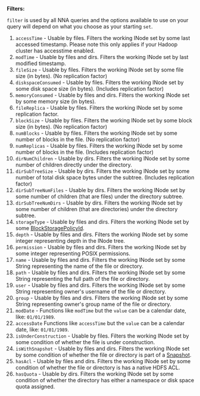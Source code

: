 **Filters:**

`filter` is used by all NNA queries and the options available to use on your query will depend on what you choose as your starting `set`.

1. `accessTime` - Usable by files. Filters the working INode set by some last accessed timestamp. Please note this only applies if your Hadoop cluster has accesstime enabled.
2. `modTime` - Usable by files and dirs. Filters the working INode set by last modified timestamp. 
3. `fileSize` - Usable by files. Filters the working INode set by some file size (in bytes). (No replication factor)
4. `diskspaceConsumed` - Usable by files. Filters the working INode set by some disk space size (in bytes). (Includes replication factor)
5. `memoryConsumed` - Usable by files and dirs. Filters the working INode set by some memory size (in bytes). 
6. `fileReplica` - Usable by files. Filters the working INode set by some replication factor. 
7. `blockSize` - Usable by files. Filters the working INode set by some block size (in bytes). (No replication factor)
8. `numBlocks` - Usable by files. Filters the working INode set by some number of blocks in the file. (No replication factor)
9. `numReplicas` - Usable by files. Filters the working INode set by some number of blocks in the file. (Includes replication factor)
10. `dirNumChildren` - Usable by dirs. Filters the working INode set by some number of children directly under the directory.
11. `dirSubTreeSize` - Usable by dirs. Filters the working INode set by some number of total disk space bytes under the subtree. (Includes replication factor)
12. `dirSubTreeNumFiles` - Usable by dirs. Filters the working INode set by some number of children (that are files) under the directory subtree.
13. `dirSubTreeNumDirs` - Usable by dirs. Filters the working INode set by some number of  children (that are directories) under the directory subtree.
14. `storageType` - Usable by files and dirs. Filters the working INode set by some [BlockStoragePolicyId](https://hadoop.apache.org/docs/stable/hadoop-project-dist/hadoop-hdfs/ArchivalStorage.html#Storage_Types_and_Storage_Policies).
15. `depth` - Usable by files and dirs. Filters the working INode set by some integer representing depth in the INode tree. 
16. `permission` - Usable by files and dirs. Filters the working INode set by some integer representing POSIX permissions. 
17. `name` - Usable by files and dirs. Filters the working INode set by some String representing the name of the file or directory. 
18. `path` - Usable by files and dirs. Filters the working INode set by some String representing the full path of the file or directory. 
19. `user` - Usable by files and dirs. Filters the working INode set by some String representing owner's username of the file or directory. 
20. `group` - Usable by files and dirs. Filters the working INode set by some String representing owner's group name of the file or directory. 
21. `modDate` - Functions like `modTime` but the `value` can be a calendar date, like: `01/01/1989`.
22. `accessDate` Functions like `accessTime` but the `value` can be a calendar date, like: `01/01/1989`.
23. `isUnderConstruction` - Usable by files. Filters the working INode set by some condition of whether the file is under construction.
24. `isWithSnapshot` - Usable by files and dirs. Filters the working INode set by some condition of whether the file or directory is part of a [Snapshot](https://hadoop.apache.org/docs/stable/hadoop-project-dist/hadoop-hdfs/HdfsSnapshots.html).
25. `hasAcl` - Usable by files and dirs. Filters the working INode set by some condition of whether the file or directory is has a native HDFS ACL.
26. `hasQuota` - Usable by dirs. Filters the working INode set by some condition of whether the directory has either a namespace or disk space quota assigned.